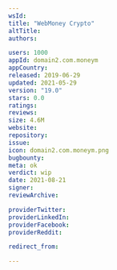 ```yaml
---
wsId: 
title: "WebMoney Crypto"
altTitle: 
authors:

users: 1000
appId: domain2.com.moneym
appCountry: 
released: 2019-06-29
updated: 2021-05-29
version: "19.0"
stars: 0.0
ratings: 
reviews: 
size: 4.6M
website: 
repository: 
issue: 
icon: domain2.com.moneym.png
bugbounty: 
meta: ok
verdict: wip
date: 2021-08-21
signer: 
reviewArchive:

providerTwitter: 
providerLinkedIn: 
providerFacebook: 
providerReddit: 

redirect_from:

---
```


